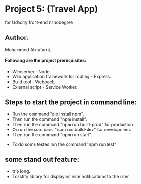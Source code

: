 # Project 5: (Travel App)

for Udacity front-end nanodegree


## Author: 
Mohammed Almufarrij.




#### Following are the project prerequisites:

* Webserver - Node.
* Web application framework for routing - Express.
* Build tool - Webpack.
* External script - Service Worker.


## Steps to start the project in command line:
* Run the command "pip install npm".
* Then run the command "npm install".
* Then run the command "npm run build-prod" for production.
* Or run the command "npm run build-dev" for development.
* Then run the command "npm run start".

- To do some testes run the command "npm run test"


## some stand out feature:
* trip long.
* Toastify library for displaying nice notifications to the user.
